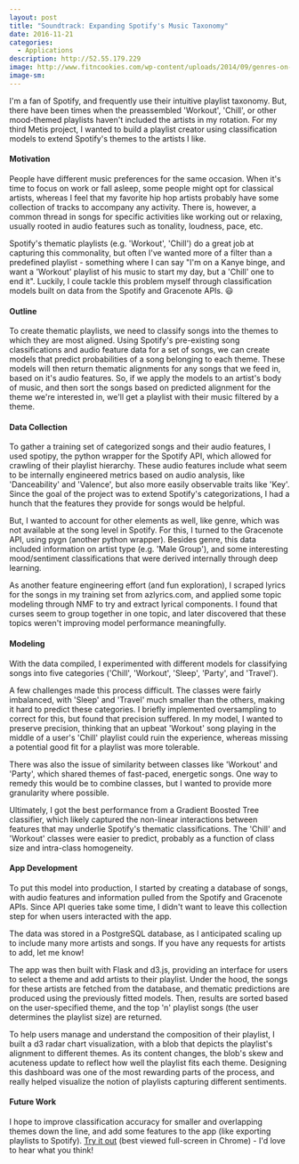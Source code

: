 ```yaml
---
layout: post
title: "Soundtrack: Expanding Spotify's Music Taxonomy"
date: 2016-11-21
categories: 
  - Applications
description: http://52.55.179.229
image: http://www.fitncookies.com/wp-content/uploads/2014/09/genres-on-spotify.png
image-sm:
---
```


I'm a fan of Spotify, and frequently use their intuitive playlist taxonomy.  But, there have been times when the preassembled 'Workout', 'Chill', or other mood-themed playlists haven't included the artists in my rotation.  For my third Metis project, I wanted to build a playlist creator using classification models to extend Spotify's themes to the artists I like.

#### Motivation

People have different music preferences for the same occasion.  When it's time to focus on work or fall asleep, some people might opt for classical artists, whereas I feel that my favorite hip hop artists probably have some collection of tracks to accompany any activity.  There is, however, a common thread in songs for specific activities like working out or relaxing, usually rooted in audio features such as tonality, loudness, pace, etc.  

Spotify's thematic playlists (e.g. 'Workout', 'Chill') do a great job at capturing this commonality, but often I've wanted more of a filter than a predefined playlist - something where I can say "I'm on a Kanye binge, and want a 'Workout' playlist of his music to start my day, but a 'Chill' one to end it".  Luckily, I coule tackle this problem myself through classification models built on data from the Spotify and Gracenote APIs. :smiley:

#### Outline

To create thematic playlists, we need to classify songs into the themes to which they are most aligned.  Using Spotify's pre-existing song classifications and audio feature data for a set of songs, we can create models that predict probabilities of a song belonging to each theme.  These models will then return thematic alignments for any songs that we feed in, based on it's audio features. So, if we apply the models to an artist's body of music, and then sort the songs based on predicted alignment for the theme we're interested in, we'll get a playlist with their music filtered by a theme.

#### Data Collection

To gather a training set of categorized songs and their audio features, I used spotipy, the python wrapper for the Spotify API, which allowed for crawling of their playlist hierarchy.  These audio features include what seem to be internally engineered metrics based on audio analysis, like 'Danceability' and 'Valence', but also more easily observable traits like 'Key'.  Since the goal of the project was to extend Spotify's categorizations, I had a hunch that the features they provide for songs would be helpful.

But, I wanted to account for other elements as well, like genre, which was not available at the song level in Spotify.  For this, I turned to the Gracenote API, using pygn (another python wrapper).  Besides genre, this data included information on artist type (e.g. 'Male Group'), and some interesting mood/sentiment classifications that were derived internally through deep learning.  

As another feature engineering effort (and fun exploration), I scraped lyrics for the songs in my training set from azlyrics.com, and applied some topic modeling through NMF to try and extract lyrical components.  I found that curses seem to group together in one topic, and later discovered that these topics weren't improving model performance meaningfully.

#### Modeling

With the data compiled, I experimented with different models for classifying songs into five categories ('Chill', 'Workout', 'Sleep', 'Party', and 'Travel').  

A few challenges made this process difficult.  The classes were fairly imbalanced, with 'Sleep' and 'Travel' much smaller than the others, making it hard to predict these categories.  I briefly implemented oversampling to correct for this, but found that precision suffered.  In my model, I wanted to preserve precision, thinking that an upbeat 'Workout' song playing in the middle of a user's 'Chill' playlist could ruin the experience, whereas missing a potential good fit for a playlist was more tolerable.

There was also the issue of similarity between classes like 'Workout' and 'Party', which shared themes of fast-paced, energetic songs.  One way to remedy this would be to combine classes, but I wanted to provide more granularity where possible.  

Ultimately, I got the best performance from a Gradient Boosted Tree classifier, which likely captured the non-linear interactions between features that may underlie Spotify's thematic classifications.  The 'Chill' and 'Workout' classes were easier to predict, probably as a function of class size and intra-class homogeneity.

#### App Development

To put this model into production, I started by creating a database of songs, with audio features and information pulled from the Spotify and Gracenote APIs.  Since API queries take some time, I didn't want to leave this collection step for when users interacted with the app.  

The data was stored in a PostgreSQL database, as I anticipated scaling up to include many more artists and songs.  If you have any requests for artists to add, let me know!

The app was then built with Flask and d3.js, providing an interface for users to select a theme and add artists to their playlist.  Under the hood, the songs for these artists are fetched from the database, and thematic predictions are produced using the previously fitted models.  Then, results are sorted based on the user-specified theme, and the top 'n' playlist songs (the user determines the playlist size) are returned.

To help users manage and understand the composition of their playlist, I built a d3 radar chart visualization, with a blob that depicts the playlist's alignment to different themes.  As its content changes, the blob's skew and acuteness update to reflect how well the playlist fits each theme.  Designing this dashboard was one of the most rewarding parts of the process, and really helped visualize the notion of playlists capturing different sentiments.

#### Future Work

I hope to improve classification accuracy for smaller and overlapping themes down the line, and add some features to the app (like exporting playlists to Spotify).  [Try it out](http://52.55.179.229) (best viewed full-screen in Chrome) - I'd love to hear what you think!


